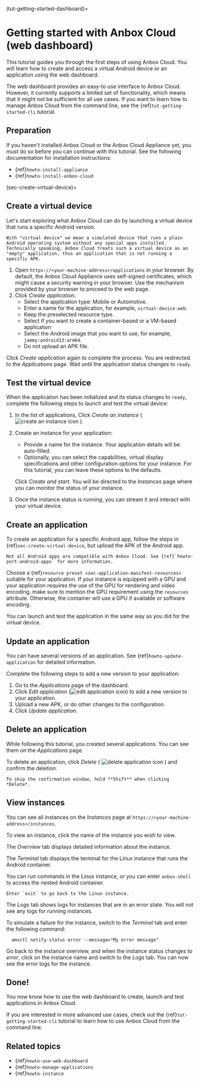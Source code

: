 (tut-getting-started-dashboard)=
# Getting started with Anbox Cloud (web dashboard)

This tutorial guides you through the first steps of using Anbox Cloud. You will learn how to create and access a virtual Android device or an application using the web dashboard.

The web dashboard provides an easy-to use interface to Anbox Cloud. However, it currently supports a limited set of functionality, which means that it might not be sufficient for all use cases. If you want to learn how to manage Anbox Cloud from the command line, see the {ref}`tut-getting-started-cli` tutorial.

## Preparation

If you haven't installed Anbox Cloud or the Anbox Cloud Appliance yet, you must do so before you can continue with this tutorial. See the following documentation for installation instructions:

- {ref}`howto-install-appliance`
- {ref}`howto-install-anbox-cloud`

(sec-create-virtual-device)=
## Create a virtual device

Let's start exploring what Anbox Cloud can do by launching a virtual device that runs a specific Android version.

```{note}
With "virtual device" we mean a simulated device that runs a plain Android operating system without any special apps installed. Technically speaking, Anbox Cloud treats such a virtual device as an "empty" application, thus an application that is not running a specific APK.
```

1. Open `https://<your-machine-address>/applications` in your browser. By default, the Anbox Cloud Appliance uses self-signed certificates, which might cause a security warning in your browser. Use the mechanism provided by your browser to proceed to the web page.
1. Click *Create application*.
   - Select the application type: Mobile or Automotive.
   - Enter a name for the application, for example, `virtual-device-web`.
   - Keep the preselected resource type.
   - Select if you want to create a container-based or a VM-based application
   - Select the Android image that you want to use, for example, `jammy:android13:arm64`.
   - Do not upload an APK file.

Click *Create application* again to complete the process. You are redirected to the *Applications* page. Wait until the application status changes to `ready`.

## Test the virtual device

When the application has been initialized and its status changes to `ready`, complete the following steps to launch and test the virtual device:

1. In the list of applications, Click *Create an instance* ( ![create an instance icon](/images/icons/create-instance-icon.png) ).

2. Create an instance for your application:

   - Provide a name for the instance. Your application details will be auto-filled.
   - Optionally, you can select the capabilities, virtual display specifications and other configuration options for your instance. For this tutorial, you can leave these options to the defaults.

   Click *Create and start*. You will be directed to the *Instances* page where you can monitor the status of your instance.

3. Once the instance status is *running*, you can stream it and interact with your virtual device.

## Create an application

To create an application for a specific Android app, follow the steps in {ref}`sec-create-virtual-device`, but upload the APK of the Android app.

```{important}
Not all Android apps are compatible with Anbox Cloud. See {ref}`howto-port-android-apps` for more information.
```

Choose a {ref}`resource preset <sec-application-manifest-resources>` suitable for your application. If your instance is equipped with a GPU and your application requires the use of the GPU for rendering and video encoding, make sure to mention the GPU requirement using the `resources` attribute. Otherwise, the container will use a GPU if available or software encoding.

You can launch and test the application in the same way as you did for the virtual device.

## Update an application

You can have several versions of an application. See {ref}`howto-update-application` for detailed information.

Complete the following steps to add a new version to your application:

1. Go to the *Applications* page of the dashboard.
2. Click *Edit application* (![edit application icon](/images/icons/edit-application-icon.png)) to add a new version to your application.
3. Upload a new APK, or do other changes to the configuration.
4. Click *Update application*.

## Delete an application

While following this tutorial, you created several applications. You can see them on the *Applications* page.

To delete an application, click *Delete* ( ![delete application icon](/images/icons/delete-icon.png) ) and confirm the deletion.

```{tip}
To skip the confirmation window, hold **Shift** when clicking *Delete*.
```

## View instances

You can see all instances on the *Instances* page at `https://<your-machine-address>/instances`.

To view an instance, click the name of the instance you wish to view. 

The *Overview* tab displays detailed information about the instance.

The *Terminal* tab displays the terminal for the Linux instance that runs the Android container.

   You can run commands in the Linux instance, or you can enter `anbox-shell` to access the nested Android container. 
   ```{tip}
   Enter `exit` to go back to the Linux instance.
   ```

The *Logs* tab shows logs for instances that are in an error state. You will not see any logs for running instances.

   To simulate a failure for the instance, switch to the *Terminal* tab and enter the following command:

      amsctl notify-status error --message="My error message"

   Go back to the instance overview, and when the instance status changes to *error*, click on the instance name and switch to the *Logs* tab. You can now see the error logs for the instance.

## Done!

You now know how to use the web dashboard to create, launch and test applications in Anbox Cloud.

If you are interested in more advanced use cases, check out the {ref}`tut-getting-started-cli` tutorial to learn how to use Anbox Cloud from the command line.

## Related topics

* {ref}`howto-use-web-dashboard`
* {ref}`howto-manage-applications`
* {ref}`howto-instance`
